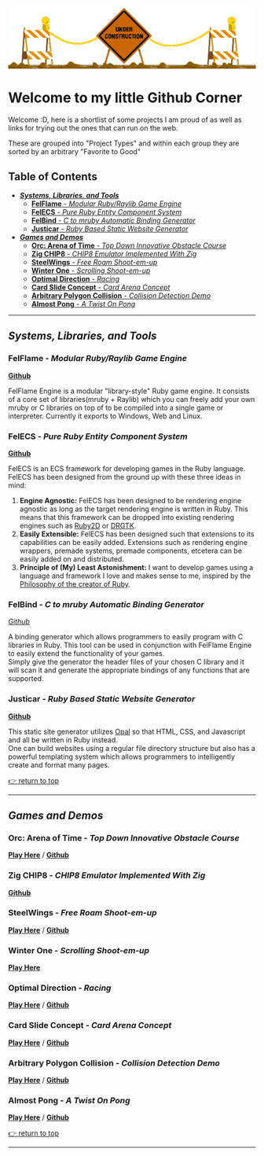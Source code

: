 <p align="center" style="margin-bottom: 0px !important;">
<img src="https://github.com/realtradam/realtradam/blob/master/construction.gif?raw=true" alt="Under Construction">
</p>

# Welcome to my little Github Corner


Welcome :D, here is a shortlist of some projects I am proud of as well as links for trying out the ones that can run on the web.

These are grouped into "Project Types" and within each group they are sorted by an arbitrary "Favorite to Good"

## Table of Contents
<!-- vim-markdown-toc GFM -->

* [***Systems, Libraries, and Tools***](#systems-libraries-and-tools)
	* [**FelFlame** - *Modular Ruby/Raylib Game Engine*](#felflame---modular-rubyraylib-game-engine)
	* [**FelECS** - *Pure Ruby Entity Component System*](#felecs---pure-ruby-entity-component-system)
	* [**FelBind** - *C to mruby Automatic Binding Generator*](#felbind---c-to-mruby-automatic-binding-generator)
	* [**Justicar** - *Ruby Based Static Website Generator*](#justicar---ruby-based-static-website-generator)
* [***Games and Demos***](#games-and-demos)
	* [**Orc: Arena of Time** - *Top Down Innovative Obstacle Course*](#orc-arena-of-time---top-down-innovative-obstacle-course)
	* [**Zig CHIP8** - *CHIP8 Emulator Implemented With Zig*](#zig-chip8---chip8-emulator-implemented-with-zig)
	* [**SteelWings** - *Free Roam Shoot-em-up*](#steelwings---free-roam-shoot-em-up)
	* [**Winter One** - *Scrolling Shoot-em-up*](#winter-one---scrolling-shoot-em-up)
	* [**Optimal Direction** - *Racing*](#optimal-direction---racing)
	* [**Card Slide Concept** - *Card Arena Concept*](#card-slide-concept---card-arena-concept)
	* [**Arbitrary Polygon Collision** - *Collision Detection Demo*](#arbitrary-polygon-collision---collision-detection-demo)
	* [**Almost Pong** - *A Twist On Pong*](#almost-pong---a-twist-on-pong)

<!-- vim-markdown-toc -->

---

## ***Systems, Libraries, and Tools***

### **FelFlame** - *Modular Ruby/Raylib Game Engine*
[**Github**](https://github.com/realtradam/FelFlameEngine)

FelFlame Engine is a modular "library-style" Ruby game engine. It consists of a core set of libraries(mruby + Raylib) which you can freely add your own mruby or C libraries on top of to be compiled into a single game or interpreter. Currently it exports to Windows, Web and Linux.

### **FelECS** - *Pure Ruby Entity Component System*
[**Github**](https://github.com/realtradam/FelECS)

FelECS is an ECS framework for developing games in the Ruby language. FelECS has been designed from the ground up with these three ideas in mind:

1. **Engine Agnostic:** FelECS has been designed to be rendering engine agnostic as long as the target rendering engine is written in Ruby. This means that this framework can be dropped into existing rendering engines such as [Ruby2D](http://www.ruby2d.com) or [DRGTK](https://dragonruby.org/toolkit/game).
2. **Easily Extensible:** FelECS has been designed such that extensions to its capabilities can be easily added. Extensions such as rendering engine wrappers, premade systems, premade components, etcetera can be easily added on and distributed.
3. **Principle of (My) Least Astonishment:** I want to develop games using a language and framework I love and makes sense to me, inspired by the [Philosophy of the creator of Ruby](https://en.wikipedia.org/wiki/Ruby_(programming_language)#Philosophy).

### **FelBind** - *C to mruby Automatic Binding Generator*
[*Github*](https://github.com/realtradam/FelBind)

A binding generator which allows programmers to easily program with C libraries in Ruby. This tool can be used in conjunction with FelFlame Engine to easily extend the functionality of your games.  
Simply give the generator the header files of your chosen C library and it will scan it and generate the appropriate bindings of any functions that are supported.

### **Justicar** - *Ruby Based Static Website Generator*
[**Github**](https://github.com/realtradam/Justicar)

This static site generator utilizes [Opal](https://opalrb.com) so that HTML, CSS, and Javascript and all be written in Ruby instead.  
One can build websites using a regular file directory structure but also has a powerful templating system which allows programmers to intelligently create and format many pages.

[👉 return to top](#welcome-to-my-little-github-corner)

---

## ***Games and Demos***

### **Orc: Arena of Time** - *Top Down Innovative Obstacle Course*
[**Play Here**](https://tradam.itch.io/orc-arena-of-time) / [**Github**](https://github.com/realtradam/orc-arena-of-time)
### **Zig CHIP8** - *CHIP8 Emulator Implemented With Zig*
[**Github**](https://github.com/realtradam/zig-chip-8)

### **SteelWings** - *Free Roam Shoot-em-up*
[**Play Here**](https://argo.itch.io/steelwings) / [**Github**](https://github.com/realtradam/SteelWings)

### **Winter One** - *Scrolling Shoot-em-up*
[**Play Here**](https://tradam.itch.io/winter-one)

### **Optimal Direction** - *Racing*
[**Play Here**](https://tradam.itch.io/optimal-direction) / [**Github**](https://github.com/realtradam/optimal-direction)

### **Card Slide Concept** - *Card Arena Concept*
[**Play Here**](https://tradam.itch.io/card-slide-prototype) / [**Github**](https://github.com/realtradam/card-slide-concept)

### **Arbitrary Polygon Collision** - *Collision Detection Demo*
[**Play Here**](https://tradam.itch.io/arbitrary-polygon-collision-demo) / [**Github**](https://github.com/realtradam/arbitrary-polygon-collision)

### **Almost Pong** - *A Twist On Pong*
[**Play Here**](https://tradam.itch.io/almost-pong) / [**Github**](https://github.com/realtradam/almost-pong)

[👉 return to top](#welcome-to-my-little-github-corner)

---

